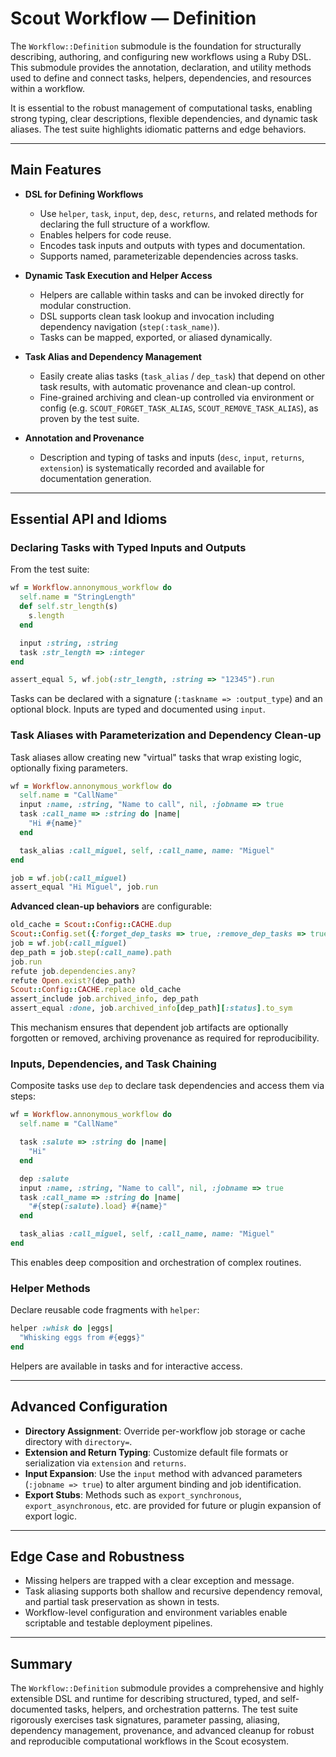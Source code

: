 # Scout Workflow — Definition

The `Workflow::Definition` submodule is the foundation for structurally describing, authoring, and configuring new workflows using a Ruby DSL. This submodule provides the annotation, declaration, and utility methods used to define and connect tasks, helpers, dependencies, and resources within a workflow.

It is essential to the robust management of computational tasks, enabling strong typing, clear descriptions, flexible dependencies, and dynamic task aliases. The test suite highlights idiomatic patterns and edge behaviors.

---

## Main Features

- **DSL for Defining Workflows**
  - Use `helper`, `task`, `input`, `dep`, `desc`, `returns`, and related methods for declaring the full structure of a workflow.
  - Enables helpers for code reuse.
  - Encodes task inputs and outputs with types and documentation.
  - Supports named, parameterizable dependencies across tasks.

- **Dynamic Task Execution and Helper Access**
  - Helpers are callable within tasks and can be invoked directly for modular construction.
  - DSL supports clean task lookup and invocation including dependency navigation (`step(:task_name)`).
  - Tasks can be mapped, exported, or aliased dynamically.

- **Task Alias and Dependency Management**
  - Easily create alias tasks (`task_alias` / `dep_task`) that depend on other task results, with automatic provenance and clean-up control.
  - Fine-grained archiving and clean-up controlled via environment or config (e.g. `SCOUT_FORGET_TASK_ALIAS`, `SCOUT_REMOVE_TASK_ALIAS`), as proven by the test suite.

- **Annotation and Provenance**
  - Description and typing of tasks and inputs (`desc`, `input`, `returns`, `extension`) is systematically recorded and available for documentation generation.

---

## Essential API and Idioms

### Declaring Tasks with Typed Inputs and Outputs

From the test suite:

```ruby
wf = Workflow.annonymous_workflow do
  self.name = "StringLength"
  def self.str_length(s)
    s.length
  end

  input :string, :string
  task :str_length => :integer
end

assert_equal 5, wf.job(:str_length, :string => "12345").run
```
Tasks can be declared with a signature (`:taskname => :output_type`) and an optional block. Inputs are typed and documented using `input`.

### Task Aliases with Parameterization and Dependency Clean-up

Task aliases allow creating new "virtual" tasks that wrap existing logic, optionally fixing parameters.

```ruby
wf = Workflow.annonymous_workflow do
  self.name = "CallName"
  input :name, :string, "Name to call", nil, :jobname => true
  task :call_name => :string do |name|
    "Hi #{name}"
  end

  task_alias :call_miguel, self, :call_name, name: "Miguel"
end

job = wf.job(:call_miguel)
assert_equal "Hi Miguel", job.run
```

**Advanced clean-up behaviors** are configurable:

```ruby
old_cache = Scout::Config::CACHE.dup
Scout::Config.set({:forget_dep_tasks => true, :remove_dep_tasks => true}, 'task:CallName#call_miguel') 
job = wf.job(:call_miguel)
dep_path = job.step(:call_name).path
job.run
refute job.dependencies.any?
refute Open.exist?(dep_path)
Scout::Config::CACHE.replace old_cache
assert_include job.archived_info, dep_path
assert_equal :done, job.archived_info[dep_path][:status].to_sym
```
This mechanism ensures that dependent job artifacts are optionally forgotten or removed, archiving provenance as required for reproducibility.

### Inputs, Dependencies, and Task Chaining

Composite tasks use `dep` to declare task dependencies and access them via steps:

```ruby
wf = Workflow.annonymous_workflow do
  self.name = "CallName"

  task :salute => :string do |name|
    "Hi"
  end

  dep :salute
  input :name, :string, "Name to call", nil, :jobname => true
  task :call_name => :string do |name|
    "#{step(:salute).load} #{name}"
  end

  task_alias :call_miguel, self, :call_name, name: "Miguel"
end
```

This enables deep composition and orchestration of complex routines.

### Helper Methods

Declare reusable code fragments with `helper`:

```ruby
helper :whisk do |eggs|
  "Whisking eggs from #{eggs}"
end
```

Helpers are available in tasks and for interactive access.

---

## Advanced Configuration

- **Directory Assignment**: Override per-workflow job storage or cache directory with `directory=`.
- **Extension and Return Typing**: Customize default file formats or serialization via `extension` and `returns`.
- **Input Expansion**: Use the `input` method with advanced parameters (`:jobname => true`) to alter argument binding and job identification.
- **Export Stubs**: Methods such as `export_synchronous`, `export_asynchronous`, etc. are provided for future or plugin expansion of export logic.

---

## Edge Case and Robustness

- Missing helpers are trapped with a clear exception and message.
- Task aliasing supports both shallow and recursive dependency removal, and partial task preservation as shown in tests.
- Workflow-level configuration and environment variables enable scriptable and testable deployment pipelines.

---

## Summary

The `Workflow::Definition` submodule provides a comprehensive and highly extensible DSL and runtime for describing structured, typed, and self-documented tasks, helpers, and orchestration patterns. The test suite rigorously exercises task signatures, parameter passing, aliasing, dependency management, provenance, and advanced cleanup for robust and reproducible computational workflows in the Scout ecosystem.